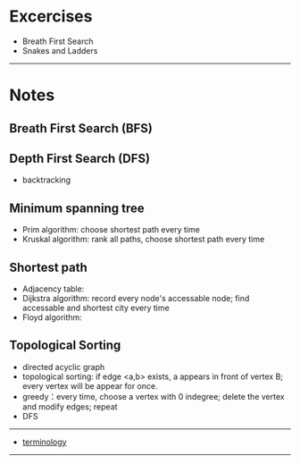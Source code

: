 # Excercises
- Breath First Search
- Snakes and Ladders

---
# Notes
## Breath First Search (BFS)

## Depth First Search (DFS)
- backtracking

## Minimum spanning tree
- Prim algorithm: choose shortest path every time
- Kruskal algorithm: rank all paths, choose shortest path every time 

## Shortest path
- Adjacency table: 
- Dijkstra algorithm: record every node's accessable node; find accessable and shortest city every time
- Floyd algorithm:

## Topological Sorting
- directed acyclic graph
- topological sorting: if edge <a,b> exists, a appears in front of vertex B; every vertex will be appear for once.
- greedy：every time, choose a vertex with 0 indegree; delete the vertex and modify edges; repeat
- DFS

---
- [terminology](http://www.nowamagic.net/librarys/veda/detail/1866)
---
